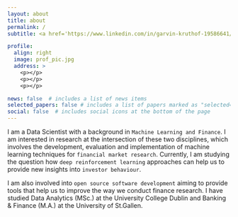 ```yaml
---
layout: about
title: about
permalink: /
subtitle: <a href='https://www.linkedin.com/in/garvin-kruthof-19586641/'>LinkedIn</a>.

profile:
  align: right
  image: prof_pic.jpg
  address: >
    <p></p>
    <p></p>
    <p></p>

news: false  # includes a list of news items
selected_papers: false # includes a list of papers marked as "selected={true}"
social: false  # includes social icons at the bottom of the page
---
```


I am a Data Scientist with a background in `Machine Learning and Finance`. I am interested in research at the intersection of these two disciplines, which involves the development, evaluation and implementation of machine learning techniques for `financial market research`. Currently, I am studying the question how `deep reinforcement learning` approaches can help us to provide new insights into `investor behaviour`. 

I am also involved into `open source software development` aiming to provide tools that help us to improve the way we conduct finance research. I have studied Data Analytics (MSc.) at the University College Dublin and Banking & Finance (M.A.) at the University of St.Gallen. 
